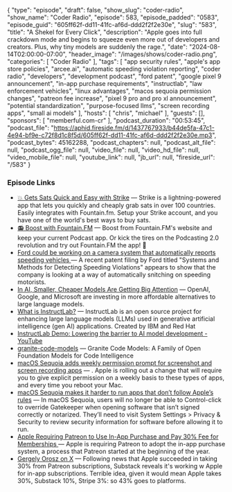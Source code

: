 {
  "type": "episode",
  "draft": false,
  "show_slug": "coder-radio",
  "show_name": "Coder Radio",
  "episode": 583,
  "episode_padded": "0583",
  "episode_guid": "605ff62f-dd11-41fc-af6d-ddd2f2f2e30e",
  "slug": "583",
  "title": "A Shekel for Every Click",
  "description": "Apple goes into full crackdown mode and begins to squeeze even more out of developers and creators. Plus, why tiny models are suddenly the rage.",
  "date": "2024-08-14T02:00:00-07:00",
  "header_image": "/images/shows/coder-radio.png",
  "categories": [
    "Coder Radio"
  ],
  "tags": [
    "app security rules",
    "apple's app store policies",
    "arcee.ai",
    "automatic speeding violation reporting",
    "coder radio",
    "developers",
    "development podcast",
    "ford patent",
    "google pixel 9 announcement",
    "in-app purchase requirements",
    "instructlab",
    "law enforcement vehicles",
    "linux advantages",
    "macos sequoia permission changes",
    "patreon fee increase",
    "pixel 9 pro and pro xl announcement",
    "potential standardization",
    "purpose-focused llms",
    "screen recording apps",
    "small ai models"
  ],
  "hosts": [
    "chris",
    "michael"
  ],
  "guests": [],
  "sponsors": [
    "memberful.com-cr"
  ],
  "podcast_duration": "00:53:45",
  "podcast_file": "https://aphid.fireside.fm/d/1437767933/b44de5fa-47c1-4e94-bf9e-c72f8d1c8f5d/605ff62f-dd11-41fc-af6d-ddd2f2f2e30e.mp3",
  "podcast_bytes": 45162288,
  "podcast_chapters": null,
  "podcast_alt_file": null,
  "podcast_ogg_file": null,
  "video_file": null,
  "video_hd_file": null,
  "video_mobile_file": null,
  "youtube_link": null,
  "jb_url": null,
  "fireside_url": "/583"
}


### Episode Links

  * [💥 Gets Sats Quick and Easy with Strike](https://strike.me/ "💥 Gets Sats Quick and Easy with Strike") — Strike is a lightning-powered app that lets you quickly and cheaply grab sats in over 100 countries. Easily integrates with Fountain.fm. Setup your Strike account, and you have one of the world's best ways to buy sats.
  * [📻 Boost with Fountain.FM](https://fountain.fm/show/OWdse4h3MzNbS8Og5RJk "📻 Boost with Fountain.FM") — Boost from Fountain.FM's website and keep your current Podcast app. Or kick the tires on the Podcasting 2.0 revolution and try out Fountain.FM the app! 🚀
  * [Ford could be working on a camera system that automatically reports speeding vehicles ](https://www.techradar.com/vehicle-tech/hybrid-electric-vehicles/ford-could-be-working-on-a-camera-system-that-automatically-reports-speeding-vehicles "Ford could be working on a camera system that automatically reports speeding vehicles ") — A recent patent filing by Ford titled "Systems and Methods for Detecting Speeding Violations" appears to show that the company is looking at a way of automatically snitching on speeding motorists.
  * [In AI, Smaller, Cheaper Models Are Getting Big Attention](https://www.itprotoday.com/ai-machine-learning/move-over-llms-small-ai-models-are-the-next-big-thing "In AI, Smaller, Cheaper Models Are Getting Big Attention") — OpenAI, Google, and Microsoft are investing in more affordable alternatives to large language models.
  * [What is InstructLab?](https://www.redhat.com/en/topics/ai/what-is-instructlab "What is InstructLab?") — InstructLab is an open source project for enhancing large language models (LLMs) used in generative artificial intelligence (gen AI) applications. Created by IBM and Red Hat
  * [InstructLab Demo: Lowering the barrier to AI model development - YouTube](https://www.youtube.com/watch?v=pgK-70iLz_o "InstructLab Demo: Lowering the barrier to AI model development - YouTube")
  * [granite-code-models](https://github.com/ibm-granite/granite-code-models "granite-code-models") — Granite Code Models: A Family of Open Foundation Models for Code Intelligence
  * [macOS Sequoia adds weekly permission prompt for screenshot and screen recording apps](https://9to5mac.com/2024/08/06/macos-sequoia-screen-recording-privacy-prompt/ "macOS Sequoia adds weekly permission prompt for screenshot and screen recording apps") — . Apple is rolling out a change that will require you to give explicit permission on a weekly basis to these types of apps, and every time you reboot your Mac.
  * [macOS Sequoia makes it harder to run apps that don’t follow Apple’s rules](https://9to5mac.com/2024/08/06/macos-sequoia-makes-it-harder-to-run-apps-that-dont-follow-apples-security-rules/ "macOS Sequoia makes it harder to run apps that don’t follow Apple’s rules") — In macOS Sequoia, users will no longer be able to Control-click to override Gatekeeper when opening software that isn’t signed correctly or notarized. They’ll need to visit System Settings > Privacy & Security to review security information for software before allowing it to run.
  * [Apple Requiring Patreon to Use In-App Purchase and Pay 30% Fee for Memberships ](https://www.macrumors.com/2024/08/12/patreon-in-app-purchase-fees/ "Apple Requiring Patreon to Use In-App Purchase and Pay 30% Fee for Memberships ") — Apple is requiring Patreon to adopt the in-app purchase system, a process that Patreon started at the beginning of the year.
  * [Gergely Orosz on X](https://x.com/gergelyorosz/status/1823301231319622134 "Gergely Orosz on X") — Following news that Apple succeeded in taking 30% from Patreon subscriptions, Substack reveals it's working w Apple for in-app subscriptions. Terrible idea, given it would mean Apple takes 30%, Substack 10%, Stripe 3%: so 43% goes to platforms. 


